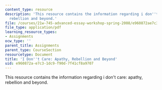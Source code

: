 ```yaml
---
content_type: resource
description: 'This resource contains the information regarding i don''t care: apathy,
  rebellion and beyond.'
file: /courses/21w-745-advanced-essay-workshop-spring-2008/e960872ae7c31dc9f90d7f41cf8a9707_MIT21W_745S08_idncr_ayre.pdf
file_type: application/pdf
learning_resource_types:
- Assignments
ocw_type: ''
parent_title: Assignments
parent_type: CourseSection
resourcetype: Document
title: 'I Don''t Care: Apathy, Rebellion and Beyond'
uid: e960872a-e7c3-1dc9-f90d-7f41cf8a9707
---
```

This resource contains the information regarding i don't care: apathy, rebellion and beyond.

